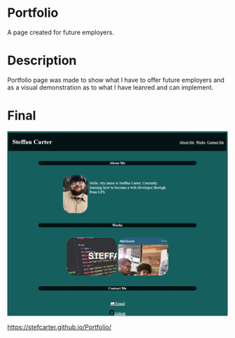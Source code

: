 # Portfolio
A page created for future employers.

# Description
Portfolio page was made to show what I have to offer future employers and as a visual demonstration as to what I have leanred and can implement. 

# Final 

![](./assets/images/portfolio.png)

https://stefcarter.github.io/Portfolio/